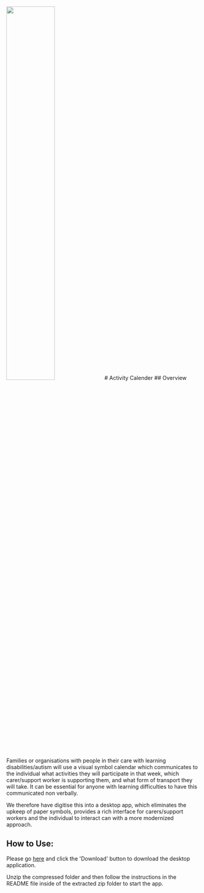<img src="https://cdn.pixabay.com/photo/2019/01/01/14/55/calendar-3906791_1280.jpg" style="margin: 10px auto; height: height: 100px; width: 50%;">
# Activity Calender
## Overview
Families or organisations with people in their care with learning disabilities/autism will use a visual symbol calendar which communicates to the individual what activities they will participate in that week, which carer/support worker is supporting them, and what form of transport they will take. It can be essential for anyone with learning difficulties to have this communicated non verbally.

We therefore have digitise this into a desktop app, which eliminates the upkeep of paper symbols, provides a rich interface for carers/support workers and the individual to interact can with a more modernized approach.

## How to Use:
Please go [here](https://github.com/j97051/Activity-Calender/blob/main/desktop-application/ActivityCalender2021-Release-v1.0.3.zip) and click the 'Download' button to download the desktop application.

Unzip the compressed folder and then follow the instructions in the README file inside of the extracted zip folder to start the app.